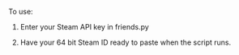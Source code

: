 To use: 

1) Enter your Steam API key in friends.py

2) Have your 64 bit Steam ID ready to paste when the script runs.
